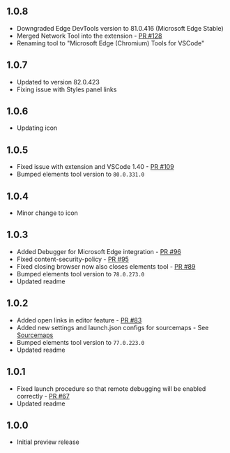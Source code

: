 ## 1.0.8
* Downgraded Edge DevTools version to 81.0.416 (Microsoft Edge Stable)
* Merged Network Tool into the extension - [PR #128](https://github.com/microsoft/vscode-edge-devtools/pull/128)
* Renaming tool to "Microsoft Edge (Chromium) Tools for VSCode"

## 1.0.7
* Updated to version 82.0.423
* Fixing issue with Styles panel links

## 1.0.6
* Updating icon

## 1.0.5
* Fixed issue with extension and VSCode 1.40 - [PR #109](https://github.com/microsoft/vscode-edge-devtools/pull/109)
* Bumped elements tool version to `80.0.331.0`

## 1.0.4
* Minor change to icon

## 1.0.3
* Added Debugger for Microsoft Edge integration - [PR #96](https://github.com/microsoft/vscode-edge-devtools/pull/96)
* Fixed content-security-policy - [PR #95](https://github.com/microsoft/vscode-edge-devtools/pull/95)
* Fixed closing browser now also closes elements tool - [PR #89](https://github.com/microsoft/vscode-edge-devtools/pull/89)
* Bumped elements tool version to `78.0.273.0`
* Updated readme

## 1.0.2
* Added open links in editor feature - [PR #83](https://github.com/microsoft/vscode-edge-devtools/pull/83)
* Added new settings and launch.json configs for sourcemaps - See [Sourcemaps](https://github.com/microsoft/vscode-edge-devtools#sourcemaps)
* Bumped elements tool version to `77.0.223.0`
* Updated readme

## 1.0.1
* Fixed launch procedure so that remote debugging will be enabled correctly - [PR #67](https://github.com/microsoft/vscode-edge-devtools/pull/67)
* Updated readme

## 1.0.0
* Initial preview release
